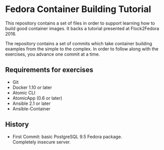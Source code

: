 # Fedora Container Building Tutorial

This repository contains a set of files in order to support learning how to build good container images.  It backs a tutorial presented at Flock2Fedora 2016.

The repository contains a set of commits which take container building examples from the simple to the complex.  In order to follow along with the exercises, you advance one commit at a time.

## Requirements for exercises

* Git
* Docker 1.10 or later
* Atomic CLI
* AtomicApp (0.6 or later)
* Ansible 2.1 or later
* Ansible-Container

## History

* First Commit: basic PostgreSQL 9.5 Fedora package.  
  Completely insecure server.
